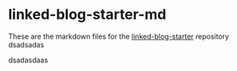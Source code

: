# linked-blog-starter-md
These are the markdown files for the [linked-blog-starter](https://github.com/matthewwong525/linked-blog-starter) repository
dsadsadas

dsadasdaas

```Codigo
```